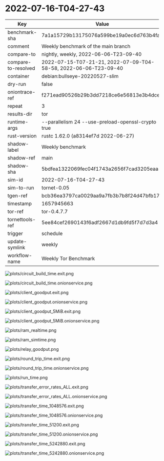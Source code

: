 # 2022-07-16-T04-27-43

| Key | Value |
|-----|-------|
| benchmark-sha | 7a1a15729b13175076a599be19a0ec6d763b4fa6 |
| comment | Weekly benchmark of the main branch |
| compare-to | nightly, weekly, 2022-06-06-T23-09-40 |
| compare-to-resolved | 2022-07-15-T07-21-21, 2022-07-09-T04-58-58, 2022-06-06-T23-09-40 |
| container | debian:bullseye-20220527-slim |
| dry-run | false |
| oniontrace-ref | f271ead90526b29b3dd7218ce6e56813e3b4dce3 |
| repeat | 3 |
| results-dir | tor |
| runtime-args | --parallelism 24 --use-preload-openssl-crypto true |
| rust-version | rustc 1.62.0 (a8314ef7d 2022-06-27) |
| shadow-label | Weekly benchmark |
| shadow-ref | main |
| shadow-sha | 5bdfea1322069fec04f1743a2656f7cad3205eaa |
| sim-id | 2022-07-16-T04-27-43 |
| sim-to-run | tornet-0.05 |
| tgen-ref | bcb36ea3797ca0029aa9a7fb3b7b8f24d47bfb17 |
| timestamp | 1657945663 |
| tor-ref | tor-0.4.7.7 |
| tornettools-ref | 5ee84cef2690143f6adf2667d1db9fd5f7d7d3a4 |
| trigger | schedule |
| update-symlink | weekly |
| workflow-name | Weekly Tor Benchmark |

![plots/circuit_build_time.exit.png](plots/circuit_build_time.exit.png)

![plots/circuit_build_time.onionservice.png](plots/circuit_build_time.onionservice.png)

![plots/client_goodput.exit.png](plots/client_goodput.exit.png)

![plots/client_goodput.onionservice.png](plots/client_goodput.onionservice.png)

![plots/client_goodput_5MiB.exit.png](plots/client_goodput_5MiB.exit.png)

![plots/client_goodput_5MiB.onionservice.png](plots/client_goodput_5MiB.onionservice.png)

![plots/ram_realtime.png](plots/ram_realtime.png)

![plots/ram_simtime.png](plots/ram_simtime.png)

![plots/relay_goodput.png](plots/relay_goodput.png)

![plots/round_trip_time.exit.png](plots/round_trip_time.exit.png)

![plots/round_trip_time.onionservice.png](plots/round_trip_time.onionservice.png)

![plots/run_time.png](plots/run_time.png)

![plots/transfer_error_rates_ALL.exit.png](plots/transfer_error_rates_ALL.exit.png)

![plots/transfer_error_rates_ALL.onionservice.png](plots/transfer_error_rates_ALL.onionservice.png)

![plots/transfer_time_1048576.exit.png](plots/transfer_time_1048576.exit.png)

![plots/transfer_time_1048576.onionservice.png](plots/transfer_time_1048576.onionservice.png)

![plots/transfer_time_51200.exit.png](plots/transfer_time_51200.exit.png)

![plots/transfer_time_51200.onionservice.png](plots/transfer_time_51200.onionservice.png)

![plots/transfer_time_5242880.exit.png](plots/transfer_time_5242880.exit.png)

![plots/transfer_time_5242880.onionservice.png](plots/transfer_time_5242880.onionservice.png)
